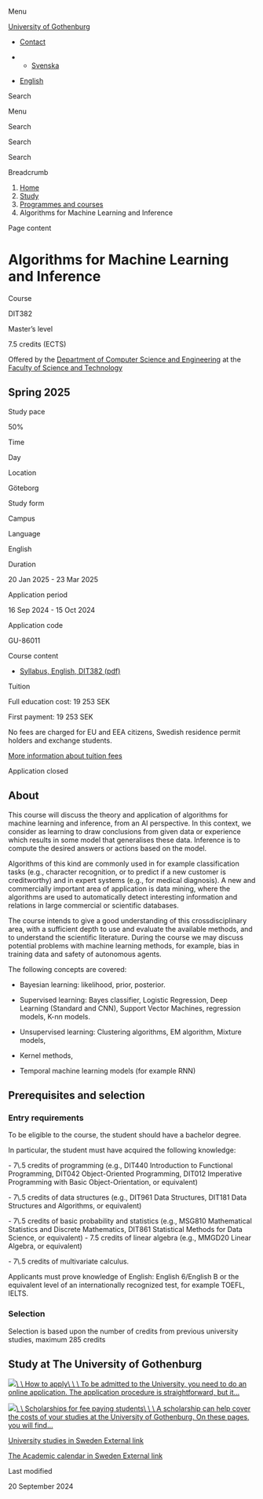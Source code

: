 Menu

[University of Gothenburg](https://www.gu.se/en)

- [Contact](https://www.gu.se/en/contact)

- - [Svenska](https://www.gu.se/studera/hitta-utbildning/algoritmer-for-maskininlarning-och-slutledning-dit382)
- [English](https://www.gu.se/en/study-gothenburg/algorithms-for-machine-learning-and-inference-dit382)

Search


Menu


Search


Search

Search

Breadcrumb

1. [Home](https://www.gu.se/en)
2. [Study](https://www.gu.se/en/study-in-gothenburg)
3. [Programmes and courses](https://www.gu.se/en/study-in-gothenburg/study-options)
4. Algorithms for Machine Learning and Inference


Page content

# Algorithms for Machine Learning and Inference

Course


DIT382


Master’s level



7.5 credits (ECTS)




Offered by the
[Department of Computer Science and Engineering](https://www.gu.se/en/computer-science-engineering)
at the
[Faculty of Science and Technology](https://www.gu.se/en/science-and-technology)

## Spring 2025

Study pace


50%

Time


Day

Location


Göteborg

Study form


Campus

Language


English

Duration


20 Jan 2025
\- 23 Mar 2025

Application period


16 Sep 2024
\- 15 Oct 2024

Application code


GU-86011

Course content


- [Syllabus, English, DIT382 (pdf)](https://kursplaner.gu.se/pdf/kurs/en/DIT382)


Tuition


Full education cost: 19 253 SEK

First payment: 19 253 SEK

No fees are charged for EU and EEA citizens, Swedish residence permit holders and exchange students.

[More information about tuition fees](https://www.gu.se/en/study-in-gothenburg/apply/tuition-fees)

Application closed


## About

This course will discuss the theory and application of algorithms for machine learning and inference, from an AI perspective. In this context, we consider as learning to draw conclusions from given data or experience which results in some model that generalises these data. Inference is to compute the desired answers or actions based on the model.

Algorithms of this kind are commonly used in for example classification tasks (e.g., character recognition, or to predict if a new customer is creditworthy) and in expert systems (e.g., for medical diagnosis). A new and commercially important area of application is data mining, where the algorithms are used to automatically detect interesting information and relations in large commercial or scientific databases.

The course intends to give a good understanding of this crossdisciplinary area, with a sufficient depth to use and evaluate the available methods, and to understand the scientific literature. During the course we may discuss potential problems with machine learning methods, for example, bias in training data and safety of autonomous agents.

The following concepts are covered:

- Bayesian learning: likelihood, prior, posterior.

- Supervised learning: Bayes classifier, Logistic Regression, Deep Learning (Standard and CNN), Support Vector Machines, regression models, K-nn models.
- Unsupervised learning: Clustering algorithms, EM algorithm, Mixture models,

- Kernel methods,

- Temporal machine learning models (for example RNN)


## Prerequisites and selection

### Entry requirements

To be eligible to the course, the student should have a bachelor degree.

In particular, the student must have acquired the following knowledge:

\- 7\\.5 credits of programming (e.g., DIT440 Introduction to Functional Programming, DIT042 Object-Oriented Programming, DIT012 Imperative Programming with Basic Object-Orientation, or equivalent)

\- 7\\.5 credits of data structures (e.g., DIT961 Data Structures, DIT181 Data Structures and Algorithms, or equivalent)

\- 7\\.5 credits of basic probability and statistics (e.g., MSG810 Mathematical Statistics and Discrete Mathematics, DIT861 Statistical Methods for Data Science, or equivalent) - 7.5 credits of linear algebra (e.g., MMGD20 Linear Algebra, or equivalent)

\- 7\\.5 credits of multivariate calculus.

Applicants must prove knowledge of English: English 6/English B or the equivalent level of an internationally recognized test, for example TOEFL, IELTS.

### Selection

Selection is based upon the number of credits from previous university studies, maximum 285 credits

## Study at The University of Gothenburg

[![](https://www.gu.se/sites/default/files/dynamic-image/dynamic_image_2188_218/public/2020-03/cytonn-photography-ZJEKICY5EXY-unsplash.jpg?media_id=2553&width=1904&height=208)\\
\\
How to apply\\
\\
\\
To be admitted to the University, you need to do an online application. The application procedure is straightforward, but it…](https://www.gu.se/en/study-in-gothenburg/apply)

[![](https://www.gu.se/sites/default/files/dynamic-image/dynamic_image_2188_218/public/2024-01/GU-7.jpg?media_id=95188&width=1904&height=208)\\
\\
Scholarships for fee paying students\\
\\
\\
A scholarship can help cover the costs of your studies at the University of Gothenburg. On these pages, you will find…](https://www.gu.se/en/study-in-gothenburg/apply/scholarships-for-fee-paying-students)

[University studies in Sweden External link](https://www.gu.se/en/study-in-gothenburg/before-you-arrive/university-studies-in-sweden "External link")

[The Academic calendar in Sweden External link](https://www.gu.se/en/study-in-gothenburg/when-you-are-here/academic-calendar "External link")

Last modified


20 September 2024